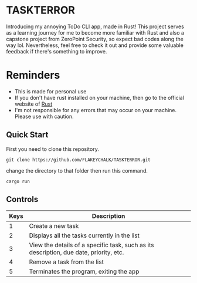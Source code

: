 # TASKTERROR
Introducing my annoying ToDo CLI app, made in Rust! This project serves as a learning journey for me to become more familiar with Rust and also a capstone project from ZeroPoint Security, so expect bad codes along the way lol. Nevertheless, feel free to check it out and provide some valuable feedback if there's something to improve.

# Reminders
- This is made for personal use
- If you don't have rust installed on your machine, then go to the official website of [Rust](https://www.rust-lang.org/tools/install)
- I'm not responsible for any errors that may occur on your machine. Please use with caution.

## Quick Start
First you need to clone this repository.
```
git clone https://github.com/FLAKEYCHALK/TASKTERROR.git
```

change the directory to that folder then run this command.
```
cargo run
```

## Controls

| Keys  | Description |
| ------------- | ------------- |
| 1  | Create a new task  |
| 2  | Displays all the tasks currently in the list  |
| 3 | View the details of a specific task, such as its description, due date, priority, etc. |
| 4 | Remove a task from the list |
| 5 | Terminates the program, exiting the app |

